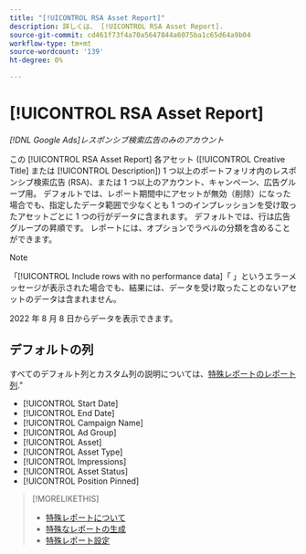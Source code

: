 ```yaml
---
title: "[!UICONTROL RSA Asset Report]"
description: 詳しくは、 [!UICONTROL RSA Asset Report].
source-git-commit: cd461f73f4a70a5647844a6075ba1c65d64a9b04
workflow-type: tm+mt
source-wordcount: '139'
ht-degree: 0%

---
```


# [!UICONTROL RSA Asset Report]

*[!DNL Google Ads]レスポンシブ検索広告のみのアカウント*

この [!UICONTROL RSA Asset Report] 各アセット ([!UICONTROL Creative Title] または [!UICONTROL Description]) 1 つ以上のポートフォリオ内のレスポンシブ検索広告 (RSA)、または 1 つ以上のアカウント、キャンペーン、広告グループ用。 デフォルトでは、レポート期間中にアセットが無効（削除）になった場合でも、指定したデータ範囲で少なくとも 1 つのインプレッションを受け取ったアセットごとに 1 つの行がデータに含まれます。 デフォルトでは、行は広告グループの昇順です。 レポートには、オプションでラベルの分類を含めることができます。

>[!NOTE]
>
>「[!UICONTROL Include rows with no performance data]「 」というエラーメッセージが表示された場合でも、結果には、データを受け取ったことのないアセットのデータは含まれません。

2022 年 8 月 8 日からデータを表示できます。<!-- Later: You can view data for the previous 36 months. -->

## デフォルトの列

すべてのデフォルト列とカスタム列の説明については、[特殊レポートのレポート列](specialty-report-columns.md).&quot;

* [!UICONTROL Start Date]
* [!UICONTROL End Date]
* [!UICONTROL Campaign Name]
* [!UICONTROL Ad Group]
* [!UICONTROL Asset]
* [!UICONTROL Asset Type]
* [!UICONTROL Impressions]
* [!UICONTROL Asset Status]
* [!UICONTROL Position Pinned]

>[!MORELIKETHIS]
>
>* [特殊レポートについて](specialty-report-about.md)
>* [特殊なレポートの生成](specialty-report-generate.md)
>* [特殊レポート設定](specialty-report-settings.md)

